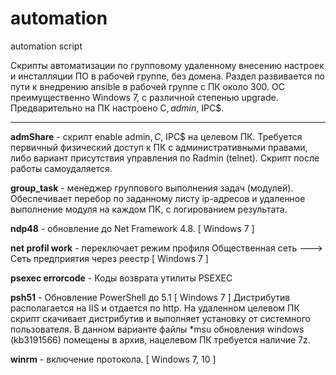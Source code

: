 # automation
automation script


Скрипты автоматизации по групповому удаленному внесению настроек и инсталляции ПО в рабочей группе, без домена.
Раздел развивается по пути к внедрению ansible в рабочей группе с ПК около 300. ОС преимущественно 
Windows 7, с различной степенью upgrade. Предварительно на ПК настроено C$, admin$, IPC$.

---
__admShare__ - скрипт enable admin$, C$, IPC$ на целевом ПК. Требуется первичный физический доступ к ПК с административными правами,
           либо вариант присутствия управления по Radmin (telnet). Скрипт после работы самоудаляется.
	   
__group_task__ - менеджер группового выполнения задач (модулей). Обеспечивает перебор по заданному листу ip-адресов и удаленное выполнение модуля на каждом ПК, с 			логированием результата.
		
__ndp48__ - обновление до Net Framework 4.8. [ Windows 7 ]

__net profil work__ - переключает режим профиля Общественная сеть ---> Сеть предприятия
			через реестр [ Windows 7 ]

__psexec errorcode__ - Коды возврата утилиты PSEXEC

__psh51__ - Обновление PowerShell до 5.1 [ Windows 7 ]
	  Дистрибутив располагается на IIS и отдается по http. На удаленном целевом ПК скрипт скачивает дистрибутив и выполняет установку от системного пользователя.
	  В данном варианте файлы *msu обновления windows (kb3191566) помещены в архив, нацелевом ПК требуется наличие 7z.
	  
__winrm__ - включение протокола. [ Windows 7, 10 ]
		


